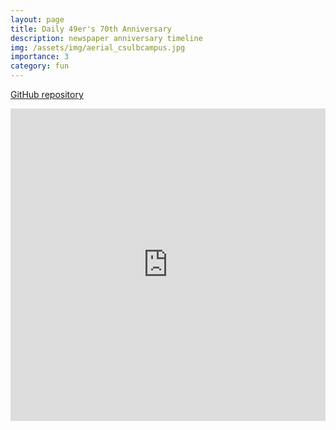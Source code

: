 ```yaml
---
layout: page
title: Daily 49er's 70th Anniversary
description: newspaper anniversary timeline
img: /assets/img/aerial_csulbcampus.jpg
importance: 3
category: fun
---
```


<a href="https://github.com/samantha/interactive_2019_70th-anniversary" target="_blank">GitHub repository</a>

<iframe width="100%" height="500" src="https://www.youtube.com/embed/7T04IMEQhuc" title="YouTube video player" frameborder="0" allow="accelerometer; autoplay; clipboard-write; encrypted-media; gyroscope; picture-in-picture" allowfullscreen></iframe>
